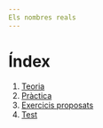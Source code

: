 ```yaml
---
Els nombres reals
---
```


# Índex

1. [Teoria](realesteo1.pdf)
2. [Pràctica](realesejer1.pdf)
3. [Exercicis proposats](realespro1.pdf)
4. [Test](realesexa1.pdf)

